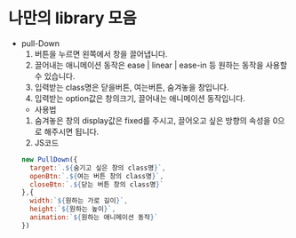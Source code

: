 # 나만의 library 모음

* pull-Down
  1. 버튼을 누르면 왼쪽에서 창을 끌어냅니다.
  1. 끌어내는 애니메이션 동작은 ease | linear | ease-in 등 원하는 동작을 사용할 수 있습니다.
  1. 입력받는 class명은 닫을버튼, 여는버튼, 숨겨놓을 창입니다.
  1. 입력받는 option값은 창의크기, 끌어내는 애니메이션 동작입니다.
  * 사용법
  1. 숨겨놓은 창의 display값은 fixed를 주시고, 끌어오고 싶은 방향의 속성을 0으로 해주시면 됩니다.
  1. JS코드
  ```javascript
  new PullDown({
    target:`.${숨기고 싶은 창의 class명}`,
    openBtn:`.${여는 버튼 창의 class명}`,
    closeBtn:`.${닫는 버튼 창의 class명}`
  },{
    width:`${원하는 가로 길이}`,
    height:`${원하는 높이}`,
    animation:`${원하는 애니메이션 동작}`
  })
  ```